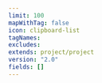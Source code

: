```yaml
---
limit: 100
mapWithTag: false
icon: clipboard-list
tagNames: 
excludes: 
extends: project/project
version: "2.0"
fields: []
---
```

